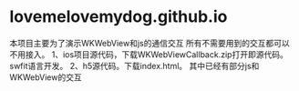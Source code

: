 # lovemelovemydog.github.io
本项目主要为了演示WKWebView和js的通信交互
所有不需要用到的交互都可以不用接入。
1、ios项目源代码，下载WKWebViewCallback.zip打开即源代码。 swfit语言开发。
2、h5源代码。下载index.html。 其中已经有部分js和WKWebView的交互
